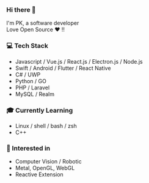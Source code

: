 ### Hi there 👋

I'm PK, a software developer  
Love Open Source ❤️ !!

### :computer: Tech Stack
* Javascript / Vue.js / React.js / Electron.js / Node.js
* Swift / Android / Flutter / React Native 
* C# / UWP
* Python / GO
* PHP / Laravel
* MySQL / Realm

### :mortar_board: Currently Learning
* Linux / shell / bash / zsh
* C++

### :gift_heart: Interested in
* Computer Vision / Robotic
* Metal, OpenGL, WebGL
* Reactive Extension

<!--
**kenphanith/kenphanith** is a ✨ _special_ ✨ repository because its `README.md` (this file) appears on your GitHub profile.

Here are some ideas to get you started:

- 🔭 I’m currently working on ...
- 🌱 I’m currently learning ...
- 👯 I’m looking to collaborate on ...
- 🤔 I’m looking for help with ...
- 💬 Ask me about ...
- 📫 How to reach me: ...
- 😄 Pronouns: ...
- ⚡ Fun fact: ...
-->
